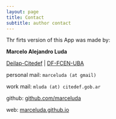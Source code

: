 ```yaml
---
layout: page
title: Contact
subtitle: author contact
---
```


Thr firts version of this App was made by:


**Marcelo Alejandro Luda**

[Deilap-Citedef](https://unidef.conicet.gov.ar/deilap/) | [DF-FCEN-UBA](https://www.df.uba.ar/es/staff/docentes-auxiliares/jefes-de-trabajos-practicos)

personal mail: `marceluda (at gmail)`

work mail: `mluda (at) citedef.gob.ar`

github: [github.com/marceluda](https://github.com/marceluda)

web: [marceluda.github.io](https://marceluda.github.io/)
